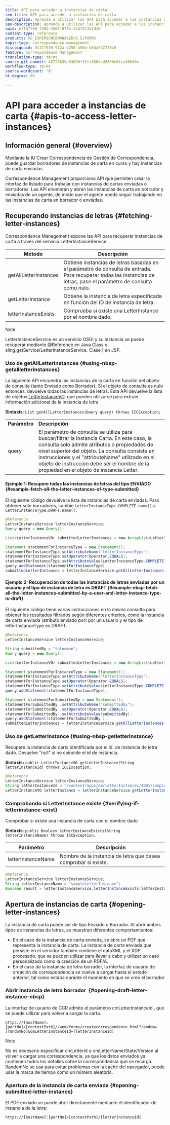 ```yaml
---
title: API para acceder a instancias de carta
seo-title: API para acceder a instancias de carta
description: Aprenda a utilizar las API para acceder a las instancias de carta.
seo-description: Aprenda a utilizar las API para acceder a las instancias de carta.
uuid: e7fb7798-f49d-458f-87f5-22df5f3e7d10
content-type: reference
products: SG_EXPERIENCEMANAGER/6.5/FORMS
topic-tags: correspondence-management
discoiquuid: 9c27f976-972a-4250-b56d-b84a7d72f8c8
feature: Correspondence Management
translation-type: tm+mt
source-git-commit: 48726639e93696f32fa368fad2630e6fca50640e
workflow-type: tm+mt
source-wordcount: '0'
ht-degree: 0%

---
```



# API para acceder a instancias de carta {#apis-to-access-letter-instances}

## Información general {#overview}

Mediante la IU Crear Correspondencia de Gestión de Correspondencia, puede guardar borradores de instancias de carta en curso y hay instancias de carta enviadas.

Correspondence Management proporciona API que permiten crear la interfaz de listado para trabajar con instancias de cartas enviadas o borradores. Las API enumeran y abren las instancias de carta en borrador y enviadas de un agente, de modo que el agente pueda seguir trabajando en las instancias de carta en borrador o enviadas.

## Recuperando instancias de letras {#fetching-letter-instances}

Correspondence Management expone las API para recuperar instancias de carta a través del servicio LetterInstanceService.

| Método | Descripción |
|--- |--- |
| getAllLetterInstances | Obtiene instancias de letras basadas en el parámetro de consulta de entrada. Para recuperar todas las instancias de letras, pase el parámetro de consulta como nulo. |
| getLetterInstance | Obtiene la instancia de letra especificada en función del ID de instancia de letra. |
| letterInstanceExists | Comprueba si existe una LetterInstance por el nombre dado. |

>[!NOTE]
>
>LetterInstanceService es un servicio OSGI y su instancia se puede recuperar mediante @Reference en Java
>Class o sling.getService(LetterInstanceService. Clase ) en JSP.

### Uso de getAllLetterInstances {#using-nbsp-getallletterinstances}

La siguiente API encuentra las instancias de la carta en función del objeto de consulta (tanto Enviado como Borrador). Si el objeto de consulta es nulo entonces, devuelve todas las instancias de letras. Esta API devuelve la lista de objetos [LetterInstanceVO](https://helpx.adobe.com/aem-forms/6-2/javadocs/com/adobe/icc/dbforms/obj/LetterInstanceVO.html), que pueden utilizarse para extraer información adicional de la instancia de letra

**Sintaxis**:  `List getAllLetterInstances(Query query) throws ICCException;`

<table>
 <tbody>
  <tr>
   <td><strong>Parámetro</strong></td>
   <td><strong>Descripción</strong></td>
  </tr>
  <tr>
   <td>query</td>
   <td>El parámetro de consulta se utiliza para buscar/filtrar la instancia Carta. En este caso, la consulta solo admite atributos o propiedades de nivel superior del objeto. La consulta consiste en instrucciones y el "attributeName" utilizado en el objeto de instrucción debe ser el nombre de la propiedad en el objeto de instancia Letter.<br /> </td>
  </tr>
 </tbody>
</table>

#### Ejemplo 1: Recupere todas las instancias de letras del tipo ENVIADO {#example-fetch-all-the-letter-instances-of-type-submitted}

El siguiente código devuelve la lista de instancias de carta enviadas. Para obtener solo borradores, cambie `LetterInstanceType.COMPLETE.name()` a `LetterInstanceType.DRAFT.name().`

```java
@Reference
LetterInstanceService letterInstanceService;
Query query = new Query();

List<LetterInstanceVO> submittedLetterInstances = new ArrayList<LetterInstanceVO>();

Statement statementForInstanceType = new Statement();
statementForInstanceType.setAttributeName("letterInstanceType");
statementForInstanceType.setOperator(Operator.EQUALS);
statementForInstanceType.setAttributeValue(LetterInstanceType.COMPLETE.name());
query.addStatement(statementForInstanceType);
submittedLetterInstances = letterInstanceService.getAllLetterInstances(query);
```

#### Ejemplo 2: Recuperación de todas las instancias de letras enviadas por un usuario y el tipo de instancia de letra es DRAFT {#example-nbsp-fetch-all-the-letter-instances-submitted-by-a-user-and-letter-instance-type-is-draft}

El siguiente código tiene varias instrucciones en la misma consulta para obtener los resultados filtrados según diferentes criterios, como la instancia de carta enviada (atributo enviado por) por un usuario y el tipo de letterInstanceType es DRAFT.

```java
@Reference
LetterInstanceService letterInstanceService;

String submittedBy = "tglodman";
Query query = new Query();

List<LetterInstanceVO> submittedLetterInstances = new ArrayList<LetterInstanceVO>();

Statement statementForInstanceType = new Statement();
statementForInstanceType.setAttributeName("letterInstanceType");
statementForInstanceType.setOperator(Operator.EQUALS);
statementForInstanceType.setAttributeValue(LetterInstanceType.COMPLETE.name());
query.addStatement(statementForInstanceType);

Statement statementForSubmittedBy = new Statement();
statementForSubmittedBy .setAttributeName("submittedby");
statementForSubmittedBy .setOperator(Operator.EQUALS);
statementForSubmittedBy .setAttributeValue(submittedBy);
query.addStatement(statementForSubmittedBy );
submittedLetterInstances = letterInstanceService.getAllLetterInstances(query);
```

### Uso de getLetterInstance {#using-nbsp-getletterinstance}

Recupere la instancia de carta identificada por el id. de instancia de letra dado. Devuelve &quot;null&quot; si no coincide el id de instancia.

**Sintaxis:** `public LetterInstanceVO getLetterInstance(String letterInstanceId) throws ICCException;`

```java
@Reference
LetterInstanceService letterInstanceService;
String letterInstanceId = "/content/apps/cm/letterInstances/1001/sampleLetterInstance";
LetterInstanceVO letterInstance = letterInstanceService.getLetterInstance(letterInstanceId );
```

### Comprobando si LetterInstance existe {#verifying-if-letterinstance-exist}

Comprobar si existe una instancia de carta con el nombre dado

**Sintaxis**:  `public Boolean letterInstanceExists(String letterInstanceName) throws ICCException;`

| **Parámetro** | **Descripción** |
|---|---|
| letterInstanceName | Nombre de la instancia de letra que desea comprobar si existe. |

```java
@Reference
LetterInstanceService letterInstanceService;
String letterInstanceName = "sampleLetterInstance";
Boolean result = letterInstanceService.letterInstanceExists(letterInstanceName );
```

## Apertura de instancias de carta {#opening-letter-instances}

La instancia de carta puede ser de tipo Enviado o Borrador. Al abrir ambos tipos de instancias de letras, se muestran diferentes comportamientos:

* En el caso de la instancia de carta enviada, se abre un PDF que representa la instancia de carta. La instancia de carta enviada que persiste en el servidor también contiene el dataXML y el XDP procesado, que se pueden utilizar para llevar a cabo y utilizar un caso personalizado como la creación de un PDF/A.
* En el caso de la instancia de letra borrador, la interfaz de usuario de creación de correspondencia se vuelve a cargar hasta el estado anterior, tal como estaba durante el momento en que se creó el borrador

### Abrir instancia de letra borrador  {#opening-draft-letter-instance-nbsp}

La interfaz de usuario de CCR admite el parámetro cmLetterInstanceId , que se puede utilizar para volver a cargar la carta.

`https://[hostName]:[portNo]/[contextPath]//aem/forms/createcorrespondence.html?random=[randomNo]&cmLetterInstanceId=[letterInstanceId]`

>[!NOTE]
>
>No es necesario especificar cmLetterId o cmLetterName/State/Version al volver a cargar una correspondencia, ya que los datos enviados ya contienen todos los detalles sobre la correspondencia que se recarga. RandomNo se usa para evitar problemas con la caché del navegador, puede usar la marca de tiempo como un número aleatorio.

### Apertura de la instancia de carta enviada {#opening-submitted-letter-instance}

El PDF enviado se puede abrir directamente mediante el identificador de instancia de la letra:

`https://[hostName]:[portNo]/[contextPath]/[letterInstanceId]`
